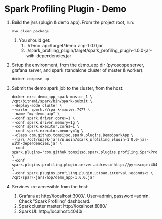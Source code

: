# Spark Profiling Plugin - Demo

1. Build the jars (plugin & demo app). From the project root, run:
   ```
   mvn clean package
   ```
   1. You should get:
      1. ./demo_app/target/demo_app-1.0.0.jar
      2. ./spark_profiling_plugin/target/spark_profiling_plugin-1.0.0-jar-with-dependencies.jar
3. Setup the environment, from the demo_app dir (pyroscope server, grafana server, and spark standalone cluster of master & worker): 
   ``` 
   docker-compose up 
   ```
4. Submit the demo spark job to the cluster, from the host:
   ``` 
   docker exec demo_app_spark-master_1 \
   /opt/bitnami/spark/bin/spark-submit \
   --deploy-mode cluster \
   --master spark://spark-master:7077 \
   --name "my-demo-app" \
   --conf spark.driver.cores=1 \
   --conf spark.driver.memory=1g \
   --conf spark.executor.cores=1 \
   --conf spark.executor.memory=1g \
   --class com.github.tomsisso.spark.plugins.DemoSparkApp \
   --jars /opt/spark-jars/plugin/spark_profiling_plugin-1.0.0-jar-with-dependencies.jar \
   --conf spark.plugins='com.github.tomsisso.spark.plugins.profiling.SparkProfilingPlugin' \
   --conf spark.plugins.profiling.plugin.server.address='http://pyroscope:4040' \
   --conf spark.plugins.profiling.plugin.upload.interval.seconds=5 \
   /opt/spark-jars/app/demo_app-1.0.0.jar
   ```

8. Services are accessible from the host:
   1. Grafana at http://localhost:3000/. User=admin, password=admin. Check "Spark Profiling" dashboard.
   2. Spark cluster master: http://localhost:8080/
   3. Spark UI: http://localhost:4040/